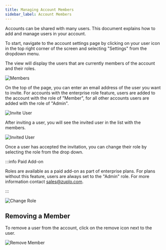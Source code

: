```yaml
---
title: Managing Account Members
sidebar_label: Account Members
---
```


Accounts can be shared with many users. This document explains how to add and
manage users in your account.

To start, navigate to the account settings page by clicking on your user icon in
the top right corner of the screen and selecting "Settings" from the dropdown
menu.

The view will display the users that are currently members of the account and
their roles.

![Members](../../../public/media/managing-account-members/image.png)

On the top of the page, you can enter an email address of the user you want to
invite. For accounts with the enterprise role feature, users are added to the
account with the role of "Member", for all other accounts users are added with
the role of "Admin".

![Invite User](../../../public/media/managing-account-members/image-1.png)

After inviting a user, you will see the invited user in the list with the
members.

![Invited User](../../../public/media/managing-account-members/image-2.png)

Once a user has accepted the invitation, you can change their role by selecting
the role from the drop down.

:::info Paid Add-on

Roles are available as a paid add-on as part of enterprise plans. For plans
without this feature, users are always set to the "Admin" role. For more
information contact [sales@zuplo.com](mailto:sales@zuplo.com).

:::

![Change Role](../../../public/media/managing-account-members/image-3.png)

## Removing a Member

To remove a user from the account, click on the remove icon next to the user.

![Remove Member](../../../public/media/managing-account-members/image-4.png)
